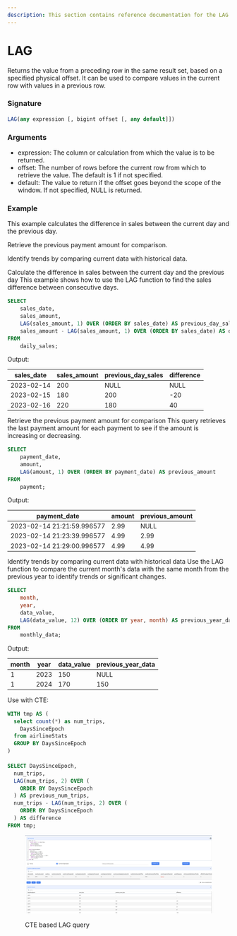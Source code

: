 ```yaml
---
description: This section contains reference documentation for the LAG function.
---
```


# LAG

Returns the value from a preceding row in the same result set, based on a specified physical offset. It can be used to compare values in the current row with values in a previous row.

### Signature

```sql
LAG(any expression [, bigint offset [, any default]])
```

### Arguments

* expression: The column or calculation from which the value is to be returned.
* offset: The number of rows before the current row from which to retrieve the value. The default is 1 if not specified.
* default: The value to return if the offset goes beyond the scope of the window. If not specified, NULL is returned.

### Example

This example calculates the difference in sales between the current day and the previous day.

Retrieve the previous payment amount for comparison.

Identify trends by comparing current data with historical data.

Calculate the difference in sales between the current day and the previous day This example shows how to use the LAG function to find the sales difference between consecutive days.

```sql
SELECT
    sales_date,
    sales_amount,
    LAG(sales_amount, 1) OVER (ORDER BY sales_date) AS previous_day_sales,
    sales_amount - LAG(sales_amount, 1) OVER (ORDER BY sales_date) AS difference
FROM
    daily_sales;
```

Output:

<table data-full-width="false"><thead><tr><th>sales_date</th><th>sales_amount</th><th>previous_day_sales</th><th>difference</th></tr></thead><tbody><tr><td>2023-02-14</td><td>200</td><td>NULL</td><td>NULL</td></tr><tr><td>2023-02-15</td><td>180</td><td>200</td><td>-20</td></tr><tr><td>2023-02-16</td><td>220</td><td>180</td><td>40</td></tr></tbody></table>

Retrieve the previous payment amount for comparison This query retrieves the last payment amount for each payment to see if the amount is increasing or decreasing.

```sql
SELECT
    payment_date,
    amount,
    LAG(amount, 1) OVER (ORDER BY payment_date) AS previous_amount
FROM
    payment;
```

Output:

| payment\_date              | amount | previous\_amount |
| -------------------------- | ------ | ---------------- |
| 2023-02-14 21:21:59.996577 | 2.99   | NULL             |
| 2023-02-14 21:23:39.996577 | 4.99   | 2.99             |
| 2023-02-14 21:29:00.996577 | 4.99   | 4.99             |

Identify trends by comparing current data with historical data Use the LAG function to compare the current month's data with the same month from the previous year to identify trends or significant changes.

```sql
SELECT
    month,
    year,
    data_value,
    LAG(data_value, 12) OVER (ORDER BY year, month) AS previous_year_data
FROM
    monthly_data;
```

Output:

| month | year | data\_value | previous\_year\_data |
| ----- | ---- | ----------- | -------------------- |
| 1     | 2023 | 150         | NULL                 |
| 1     | 2024 | 170         | 150                  |



Use with CTE:

```sql
WITH tmp AS (
  select count(*) as num_trips,
    DaysSinceEpoch
  from airlineStats
  GROUP BY DaysSinceEpoch
)

SELECT DaysSinceEpoch,
  num_trips,
  LAG(num_trips, 2) OVER (
    ORDER BY DaysSinceEpoch
  ) AS previous_num_trips,
  num_trips - LAG(num_trips, 2) OVER (
    ORDER BY DaysSinceEpoch
  ) AS difference
FROM tmp;
```

<figure><img src="../../.gitbook/assets/image.png" alt=""><figcaption><p>CTE based LAG query</p></figcaption></figure>
